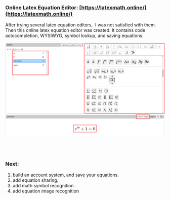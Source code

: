 ### Online Latex Equation Editor: [https://latexmath.online/](https://latexmath.online/)
After trying several latex equation editors,  I was not satisfied with them. Then this online latex equation editor was created. It contains code autocompletion, WYSIWYG, symbol lookup, and saving equations.



<img src="https://github.com/MathNewbee/latexmath/blob/main/images/example.png">

<br><br>
### Next:
1. build an account system, and save your equations.
2. add equation sharing.
3. add math symbol recognition.
4. add equation image recognition
